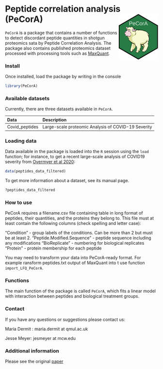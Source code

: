 # Peptide correlation analysis (PeCorA) <img src="man/figures/PECORA_hex.png" align="right" height="150"/>

`PeCorA` is a package that contains a number of functions to detect
discordant peptide quantities in shotgun proteomics sata by Peptide
Correlation Analysis. The package also contains published
proteomics dataset processed with processing tools such as [MaxQuant](http://www.nature.com/nbt/journal/v26/n12/full/nbt.1511.html).

### Install

Once installed, load the package by writing in the console

``` r
library(PeCorA)
```

### Available datasets

Currently, there are three datasets available in `PeCorA`.

| Data              | Description                                                                                                                                              |
| :---------------- | :------------------------------------------------------------------------------------------------------------------------------------------------------- |
| Covid\_peptides   | Large-scale proteomic Analysis of COVID-19 Severity                                                                                                      |

### Loading data

Data available in the package is loaded into the `R` session using the
`load` function; for instance, to get a recent large-scale analysis of COVID19 severity from [Overmyer et al 2020](https://www.ncbi.nlm.nih.gov/pmc/articles/PMC7388490/):
 
``` r
data(peptides_data_filtered)
```

To get more information about a dataset, see its manual page.

``` r
?peptides_data_filtered
```

### How to use

PeCorA requires a filename.csv file containing table in long format of
peptides, their quantities, and the proteins they belong to. This file
must at least contain the following columns (check spelling and letter
case):

“Condition” - group labels of the conditions. Can be more than 2 but
must be at least 2. “Peptide.Modified.Sequence” - peptide sequence
including any modifications “BioReplicate” - numbering for biological
replicates “Protein” - protein membership for each peptide

You may need to transform your data into PeCorA-ready format. For
example ransform peptides.txt output of MaxQuant into t use function
`import_LFQ_PeCorA`.

### Functions

The main function of the package is called `PeCorA`, which fits a linear
model with interaction between peptides and biological treatment groups.

### Contact

If you have any questions or suggestions please contact us:

Maria Dermit : maria.dermit at qmul.ac.uk

Jesse Meyer: jesmeyer at mcw.edu

### Additional information 

Please see the original [paper](https://pubs.acs.org/doi/abs/10.1021/acs.jproteome.0c00602) 
